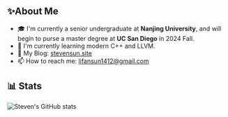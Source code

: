 ## ✨About Me
- 🎓 I'm currently a senior undergraduate at **Nanjing University**, and will begin to purse a master degree at **UC San Diego** in 2024 Fall.
- 🌱 I'm currently learning modern C++ and LLVM.
- 📔 My Blog: [stevensun.site](https://stevensun.site)
- 📫 How to reach me: lifansun1412@gmail.com

## 📊 Stats
![Steven's GitHub stats](https://github-readme-stats.vercel.app/api?username=tiebreaker4869&show_icons=true&theme=radical)
